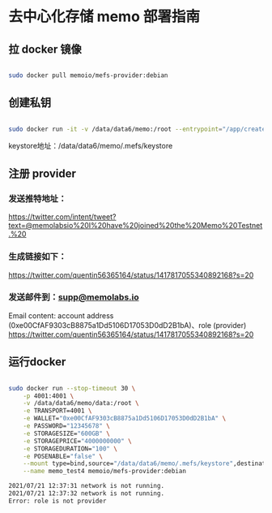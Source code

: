 # 去中心化存储 memo 部署指南

## 拉 docker 镜像

```bash

sudo docker pull memoio/mefs-provider:debian

```

## 创建私钥

```bash

sudo docker run -it -v /data/data6/memo:/root --entrypoint="/app/create" memoio/mefs-provider:debian

```

keystore地址：/data/data6/memo/.mefs/keystore

## 注册 provider

### 发送推特地址：

https://twitter.com/intent/tweet?text=@memolabsio%20I%20have%20joined%20the%20Memo%20Testnet.%20

### 生成链接如下：

https://twitter.com/quentin56365164/status/1417817055340892168?s=20


### 发送邮件到：supp@memolabs.io

Email content: 
account address (0xe00CfAF9303cB8875a1Dd5106D17053D0dD2B1bA)、role (provider) 
https://twitter.com/quentin56365164/status/1417817055340892168?s=20

## 运行docker 

```bash

sudo docker run --stop-timeout 30 \
    -p 4001:4001 \
    -v /data/data6/memo/data:/root \
    -e TRANSPORT=4001 \
    -e WALLET="0xe00CfAF9303cB8875a1Dd5106D17053D0dD2B1bA" \
    -e PASSWORD="12345678" \
    -e STORAGESIZE="600GB" \
    -e STORAGEPRICE="4000000000" \
    -e STORAGEDURATION="100" \
    -e POSENABLE="false" \
    --mount type=bind,source="/data/data6/memo/.mefs/keystore",destination=/app/keystore \
    --name memo_test4 memoio/mefs-provider:debian

2021/07/21 12:37:31 network is not running.
2021/07/21 12:37:32 network is not running.
Error: role is not provider

```
